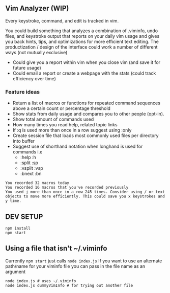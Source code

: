 ## Vim Analyzer (WIP)

Every keystroke, command, and edit is tracked in vim.

You could build something that analyzes a combination of .viminfo, undo files,
and keystroke output that reports on your daily vim usage and gives you back
hints, tips, and optimizations for more efficient text editing. The productization / design
of the interface could work a number of different ways (not mutually exclusive)

- Could give you a report within vim when you close vim (and save it for future usage)
- Could email a report or create a webpage with the stats (could track efficiency over time)

### Feature ideas
- Return a list of macros or functions for repeated command sequences above a certain count or percentage threshold
- Show stats from daily usage and compares you to other people (opt-in).
- Show total amount of commands used
- How many times you read help, related topic links
- If :q is used more than once in a row suggest using :only
- Create session file that loads most commonly used files per directory into buffer
- Suggest use of shorthand notation when longhand is used for commands i.e
  - :help :h
  - :split :sp
  - :vsplit :vsp
  - :bnext :bn

```
You recorded 32 macros today
You recorded 16 macros that you've recorded previously
You used j more than once in a row 245 times. Consider using / or text objects to move more efficiently. This could save you x keystrokes and y time.
```

## DEV SETUP

```
npm install
npm start
```

## Using a file that isn't ~/.viminfo
Currently ```npm start``` just calls ```node index.js```
If you want to use an alternate path/name for your viminfo file
you can pass in the file name as an argument

```
node index.js # uses ~/.viminfo
node index.js dummyVimInfo # for trying out another file
```

